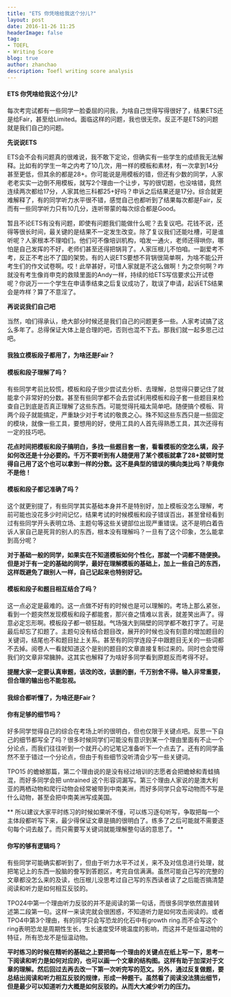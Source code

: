 ```yaml
---
title: "ETS 你凭啥给我这个分儿?"
layout: post
date: 2016-11-26 11:25
headerImage: false
tag:
- TOEFL
- Writing Score
blog: true
author: zhanchao
description: Toefl writing score analysis
---
```


#### ETS 你凭啥给我这个分儿?

每次考完试都有一些同学一脸委屈的问我，为啥自己觉得写得很好了，结果ETS还是给Fair，甚至给Limited。面临这样的问题，我也很无奈。反正不是ETS的问题就是我们自己的问题。

**先说说ETS**

ETS会不会有问题真的很难说，我不敢下定论，但确实有一些学生的成绩我无法解释。比如有的学生一年之内考了10几次，用一样的模板和素材，有一次拿到14分甚至更低，但其余的都是28+。你可能说是用模板的错，但还有少数的同学，人家老老实实一边倒不用模板，就写2个理由一个让步，写的很切题，也没啥错，竟然连续两次都给17分，人家其他三科都25+好吗？申诉之后结果还是17分。综合就更难解释了，有的同学听力水平很不错，感觉自己也都听到了结果每次都是Fair，反而有一些同学听力只有10几分，连听带蒙的每次综合都是Good。

暂且不论ETS有没有问题，即使有问题我们能做什么呢？去复议吧。花钱不说，还得等很长时间，最关键的是结果不一定发生改变。除了复议我们还能吐槽，可是谁听呢？人家根本不理咱们。他们可不像培训机构，咱发一通火，老师还得哄你，哪怕是自己发挥的不好，老师们甚至还得把锅背了。人家压根儿不怕咱。一副爱考不考，反正不考出不了国的架势。有的人说ETS要想不背锅很简单啊，为啥不能公开考生们的作文试卷啊。哎！此举甚好，可惜人家就是不这么做啊！为之奈何啊？咋就没有考生像肖申克的救赎里面的Andy一样，持续的给ETS写信要求公开试卷呢？你说万一一个学生在申请季结束之后复议成功了，耽误了申请，起诉ETS结果会是咋样？算了不意淫了。

**再说说我们自己吧**

当然，咱们得承认，绝大部分时候还是我们自己的问题更多一些。人家考试搞了这么多年了。总得保证大体上是合理的吧，否则也混不下去。那我们就一起多思己过吧。


#### 我独立模板段子都用了，为啥还是Fair？

#### 模板和段子理解了吗？

有些同学考前比较慌，模板和段子很少尝试去分析、去理解，总觉得只要记住了就能拿个非常好的分数。甚至有些同学都不会去尝试利用模板和段子套一些题目来检查自己到底是否真正理解了这些东西。可能觉得托福太简单吧。随便搞个模板、背两个段子就能搞定，严重缺少对于考试的敬畏之心。殊不知这些东西只是一些固定的模块，就像一些工具，要想用的好，使用工具的人首先得熟悉工具，其次还得有一定的技巧吧。

**花点时间把模板和段子搞明白，多找一些题目套一套，看看模板的空怎么填，段子如何改还是十分必要的。千万不要听到有人随便用了某个模板就拿了28+就顿时觉得自己用了这个也可以拿到一样的分数。这不是典型的错误的横向类比吗？毕竟你不是他！**

#### 模板和段子都记准确了吗？

这个就更别提了，有些同学其实基础本身并不是特别好，加上模板没怎么理解，考前可能也没花多少时间记忆，结果考试的时候模板和段子错误百出，甚至曾经看到过有些同学开头表明立场、主题句等这些关键部位出现严重错误。这不是明白着告诉人家自己是死背的别人的东西，根本没有理解吗？一旦有了这个印象，怎么能拿到高分呢？

**对于基础一般的同学，如果实在不知道模板如何个性化，那就一个词都不随便换。但是对于有一定的基础的同学，最好在理解模板的基础上，加上一些自己的东西，这样既避免了跟别人一样，自己记起来也特别好记。**

#### 模板和段子和题目相互结合了吗？

这一点必定是最难的。这一点做不好有的时候也是可以理解的。考场上那么紧张，看到一个题突然发现模板和段子都能套，那兴奋之情难以言表，就差笑出声了。得意必定忘形啊。模板段子都一顿狂敲。气场强大到隔壁的同学都不敢打字了。可是最后却忘了扣题了。主题句没有结合题目改，展开的时候也没有刻意的增加题目的关键词，结尾也不和题目扯上关系。甚至有的同学连段子中跟题目无关的一些词都不去掉。阅卷人一看就知道这个是别的题目的文章直接复制过来的。同时也会觉得我们的文章非常臃肿。这其实也解释了为啥好多同学看到原题反而考得不好。

**提醒大家一定要认真审题，该改的改，该删的删，千万别舍不得。输入非常重要，但合理的输出也不能忽视。**

#### 我综合都听懂了，为啥还是Fair？

#### 你有足够的细节吗？

好多同学觉得自己的综合在考场上听的很明白，但也仅限于关键点吧。反思一下自己的细节都写全了吗？很多时候同学们可能没有意识到某一个理由里面有不止一个分论点，而我们往往听到一个就开心的记笔记准备听下一个点去了。还有的同学虽然不至于错过一个分论点，但由于有些细节没听清会少写一些关键词。

TPO15 的蟾蜍那篇，第二个理由说的是没有经过培训的志愿者会把蟾蜍和青蛙搞混，而好多同学会把 untrained 这个形容词漏写。第三个理由人家说的是澳大利亚的两栖动物和爬行动物会经常被带到中南美洲，而好多同学只会写动物而不写是什么动物，甚至会把中南美洲写成美国。

**
所以建议大家平时练习的时候如果听不懂，可以练习逐句听写，争取把每一个主体段都听写下来，最少得保证文章是搞的很明白了。练多了之后可能就不需要逐句每个词去敲了。而只需要写关键词就能理解整句话的意思了。
**
#### 你写的够有逻辑吗？

有些同学可能确实都听到了，但由于听力水平不过关，来不及对信息进行处理，就把笔记上的东西一股脑的誊写到答题区，考完自信满满。虽然可能自己写的完整的文章都没怎么来的及读，也压根儿没思考过自己写的东西读者读了之后能否搞清楚阅读和听力是如何相互反驳的。

TPO24中第一个理由听力反驳的并不是阅读的第一句话，而很多同学依然直接转述第二段第一句。这样一来读完就会很困惑，不知道听力是如何攻击阅读的。或者TPO4中第3个理由，有的同学只会写恐龙的化石中有growth ring.而不会写这个ring表明恐龙是周期性生长，生长速度受环境温度的影响，而这并不是恒温动物的特征，所有恐龙不是恒温动物。

**平时练习的时候在精听的基础之上要把每一个理由的关键点在纸上写一下，思考一下阅读和听力是如何对应的，也可以画一个文章的结构图。这样有助于加深对于文章的理解。然后回过去再去改一下第一次听完写的范文。另外，通过反复做题，要总结出阅读和听力相互反驳的规律，形成一种题干。虽然看了阅读没法猜出细节，但是最少可以知道听力大概是如何反驳的。从而大大减少听力的压力。**


